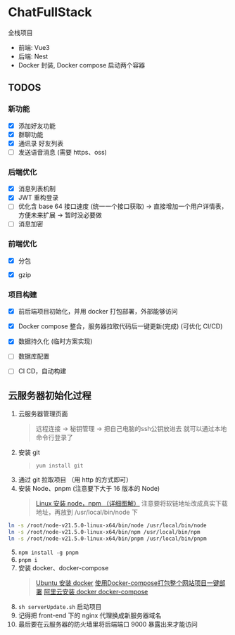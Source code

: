 # ChatFullStack

全栈项目

- 前端: Vue3
- 后端: Nest
- Docker 封装, Docker compose 启动两个容器

## TODOS

### 新功能

- [x] 添加好友功能
- [x] 群聊功能
- [x] 通讯录 好友列表
- [ ] 发送语音消息 (需要 https、oss)

### 后端优化

- [x] 消息列表机制
- [x] JWT 重构登录
- [ ] 优化含 base 64 接口速度 (统一一个接口获取) -> 直接增加一个用户详情表，方便未来扩展 -> 暂时没必要做
- [ ] 消息加密

### 前端优化

- [x] 分包
- [x] gzip


### 项目构建

- [x] 前后端项目初始化，并用 docker 打包部署，外部能够访问
- [x] Docker compose 整合，服务器拉取代码后一键更新(完成) (可优化 CI/CD)
- [x] 数据持久化 (临时方案实现)
- [ ] 数据库配置
- [ ] CI CD，自动构建


## 云服务器初始化过程

1. 云服务器管理页面
   > 远程连接 -> 秘钥管理 -> 把自己电脑的ssh公钥放进去 就可以通过本地命令行登录了
2. 安装 git
    > ```yum install git```
3. 通过 git 拉取项目 （用 http 的方式即可）
4. 安装 Node、pnpm (注意要下大于 16 版本的 Node)
   > [Linux 安装 node，npm （详细图解）](https://cloud.tencent.com/developer/article/1772306)
   > 注意要将软链地址改成真实下载地址，再放到 /usr/local/bin/node 下
```sh
ln -s /root/node-v21.5.0-linux-x64/bin/node /usr/local/bin/node
ln -s /root/node-v21.5.0-linux-x64/bin/npm /usr/local/bin/npm
ln -s /root/node-v21.5.0-linux-x64/bin/pnpm /usr/local/bin/pnpm
```
5. ```npm install -g pnpm```
6. ```pnpm i ```
7. 安装 docker、docker-compose
   > [Ubuntu 安装 docker](https://juejin.cn/post/7122708049122459662)
   > [使用Docker-compose打包整个网站项目一键部署](https://juejin.cn/post/6981207521994211359)
   > [阿里云安装 docker docker-compose](https://help.aliyun.com/zh/ecs/use-cases/deploy-and-use-docker-on-alibaba-cloud-linux-2-instances)
8. ```sh serverUpdate.sh``` 启动项目
9. 记得把 front-end 下的 nginx 代理换成新服务器域名
10. 最后要在云服务器的防火墙里将后端端口 9000 暴露出来才能访问



